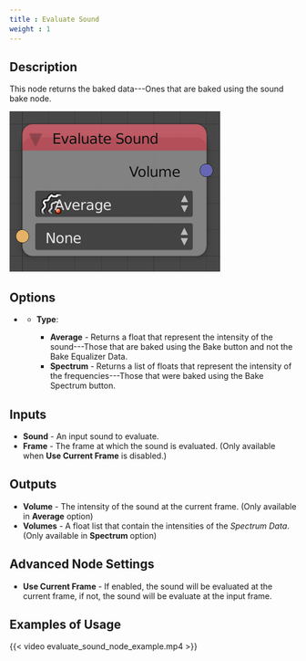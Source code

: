 ```yaml
---
title : Evaluate Sound
weight : 1
---
```


## Description

This node returns the baked data---Ones that are baked using the sound
bake node.

![image](evaluate_sound_node.png)

## Options

  -   - **Type**:
        
          - **Average** - Returns a float that represent the intensity
            of the sound---Those that are baked using the Bake button
            and not the Bake Equalizer Data.
          - **Spectrum** - Returns a list of floats that represent the
            intensity of the frequencies---Those that were baked using
            the Bake Spectrum button.

## Inputs

  - **Sound** - An input sound to evaluate.
  - **Frame** - The frame at which the sound is evaluated. (Only
    available when **Use Current Frame** is disabled.)

## Outputs

  - **Volume** - The intensity of the sound at the current frame. (Only
    available in **Average** option)
  - **Volumes** - A float list that contain the intensities of the
    *Spectrum Data*. (Only available in **Spectrum** option)

## Advanced Node Settings

  - **Use Current Frame** - If enabled, the sound will be evaluated at
    the current frame, if not, the sound will be evaluate at the input
    frame.

## Examples of Usage

{{< video evaluate_sound_node_example.mp4 >}}
